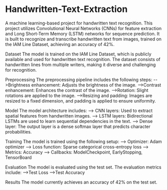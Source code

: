 # Handwritten-Text-Extraction
A machine learning-based project for handwritten text recognition. This project utilizes Convolutional Neural Networks (CNNs) for feature extraction and Long Short-Term Memory (LSTM) networks for sequence prediction. It is built to recognize and transcribe handwritten text from images, trained on the IAM Line Dataset, achieving an accuracy of 42%.

Dataset
The model is trained on the IAM Line Dataset, which is publicly available and used for handwritten text recognition. The dataset consists of handwritten lines from multiple writers, making it diverse and challenging for recognition.

Preprocessing
The preprocessing pipeline includes the following steps:
-->Brightness enhancement: Adjusts the brightness of the image.
-->Contrast enhancement: Enhances the contrast of the image.
-->Rotation: Slight rotations are applied to the image.
-->Resizing and padding: Images are resized to a fixed dimension, and padding is applied to ensure uniformity.

Model
The model architecture includes:
--> CNN layers: Used to extract spatial features from handwritten images.
--> LSTM layers: Bidirectional LSTMs are used to learn sequential dependencies in the text.
--> Dense layer: The output layer is a dense softmax layer that predicts character probabilities.

Training
The model is trained using the following setup:
--> Optimizer: Adam optimizer
--> Loss function: Sparse categorical cross-entropy loss
--> Metrics: Accuracy
--> Callbacks: ModelCheckpoint, EarlyStopping, TensorBoard

Evaluation
The model is evaluated using the test set. The evaluation metrics include:
-->Test Loss
-->Test Accuracy

Results
The model currently achieves an accuracy of 42% on the test set.
